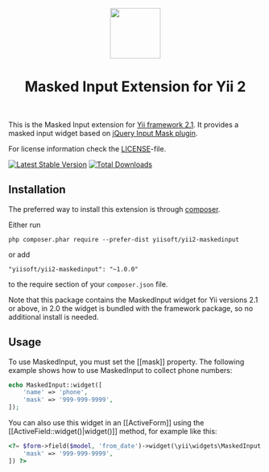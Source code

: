 <p align="center">
    <a href="https://github.com/yiisoft" target="_blank">
        <img src="https://avatars0.githubusercontent.com/u/993323" height="100px">
    </a>
    <h1 align="center">Masked Input Extension for Yii 2</h1>
    <br>
</p>

This is the Masked Input extension for [Yii framework 2.1](http://www.yiiframework.com). It provides a masked input widget based on
[jQuery Input Mask plugin](http://robinherbots.github.io/Inputmask/).

For license information check the [LICENSE](LICENSE.md)-file.

[![Latest Stable Version](https://poser.pugx.org/yiisoft/yii2-maskedinput/v/stable.png)](https://packagist.org/packages/yiisoft/yii2-maskedinput)
[![Total Downloads](https://poser.pugx.org/yiisoft/yii2-maskedinput/downloads.png)](https://packagist.org/packages/yiisoft/yii2-maskedinput)

Installation
------------

The preferred way to install this extension is through [composer](http://getcomposer.org/download/).

Either run

```
php composer.phar require --prefer-dist yiisoft/yii2-maskedinput
```

or add

```
"yiisoft/yii2-maskedinput": "~1.0.0"
```

to the require section of your `composer.json` file.

Note that this package contains the MaskedInput widget for Yii versions 2.1 or above, in 2.0 the widget is bundled with the framework package, so no additional install is needed.

Usage
-----

To use MaskedInput, you must set the [[mask]] property. The following example
shows how to use MaskedInput to collect phone numbers:

```php
echo MaskedInput::widget([
    'name' => 'phone',
    'mask' => '999-999-9999',
]);
```
You can also use this widget in an [[ActiveForm]] using the [[ActiveField::widget()|widget()]]
method, for example like this:

```php
<?= $form->field($model, 'from_date')->widget(\yii\widgets\MaskedInput::className(), [
    'mask' => '999-999-9999',
]) ?>
```
